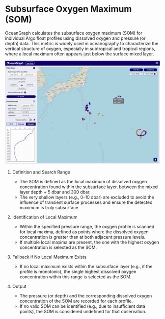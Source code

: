 # Subsurface Oxygen Maximum (SOM)

OceanGraph calculates the subsurface oxygen maximum (SOM) for individual Argo float profiles using dissolved oxygen and pressure (or depth) data. This metric is widely used in oceanography to characterize the vertical structure of oxygen, especially in subtropical and tropical regions, where a local maximum often appears just below the surface mixed layer.

![Subsurface Oxygen Maximum Example](../../../imgs/subsurface_oxygen_maximum.png)

1. Definition and Search Range

    - The SOM is defined as the local maximum of dissolved oxygen concentration found within the subsurface layer, between the mixed layer depth + 5 dbar and 300 dbar.
    - The very shallow layers (e.g., 0–10 dbar) are excluded to avoid the influence of transient surface processes and ensure the detected maximum is truly subsurface.

2. Identification of Local Maximum

    - Within the specified pressure range, the oxygen profile is scanned for local maxima, defined as points where the dissolved oxygen concentration is greater than at both adjacent pressure levels.
    - If multiple local maxima are present, the one with the highest oxygen concentration is selected as the SOM.

3. Fallback if No Local Maximum Exists

   - If no local maximum exists within the subsurface layer (e.g., if the profile is monotonic), the single highest dissolved oxygen concentration within this range is selected as the SOM.

4. Output

   - The pressure (or depth) and the corresponding dissolved oxygen concentration of the SOM are recorded for each profile.
   - If no valid SOM can be identified (e.g., due to insufficient data points), the SOM is considered undefined for that observation.
